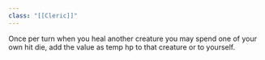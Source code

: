 ```yaml
---
class: "[[Cleric]]"
---
```

Once per turn when you heal another creature you may spend one of your own hit die, add the value as temp hp to that creature or to yourself.